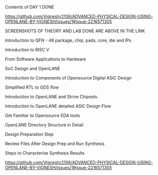 Contents of DAY 1 DONE

https://github.com/Vigneshr2106/ADVANCED-PHYSICAL-DESIGN-USING-OPENLANE-BY-VIGNESH/issues/1#issue-2216571305

SCREENSHOTS OF THEORY AND LAB DONE ARE ABOVE IN THE LINK

Introduction to QFN - 48 package, chip, pads, core, die and IPs

Introduction to RISC V

From Software Applications to Hardware

SoC Design and OpenLANE

Introduction to Components of Opensource Digital ASIC Design

Simplified RTL to GDS flow

Introduction to OpenLANE and Strive Chipsets

Introduction to OpenLANE detailed ASIC Design Flow

Get Familiar to Opensource EDA tools

OpenLANE Directory Structure in Detail

Design Preparation Step

Review Files After Design Prep and Run Synthesis

Steps to Characterise Synthesis Results

https://github.com/Vigneshr2106/ADVANCED-PHYSICAL-DESIGN-USING-OPENLANE-BY-VIGNESH/issues/1#issue-2216571305
